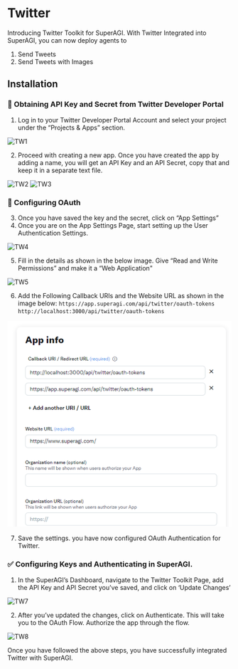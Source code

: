 # Twitter

Introducing Twitter Toolkit for SuperAGI. With Twitter Integrated into SuperAGI, you can now deploy agents to

1. Send Tweets
2. Send Tweets with Images

## Installation

### 🔐 Obtaining API Key and Secret from Twitter Developer Portal

1. Log in to your Twitter Developer Portal Account and select your project under the “Projects & Apps” section.

![TW1](https://github.com/TransformerOptimus/SuperAGI/assets/133874957/7ee7be42-2e20-4b44-beee-92b754031967)
   
2. Proceed with creating a new app. Once you have created the app by adding a name, you will get an API Key and an API Secret, copy that and keep it in a separate text file.

![TW2](https://github.com/TransformerOptimus/SuperAGI/assets/133874957/4d0d91ec-d22c-4027-b472-d1bc1c692ac7)
![TW3](https://github.com/TransformerOptimus/SuperAGI/assets/133874957/caf265e7-60ac-4a5e-be8b-4b2b9d0fdd15)

### 🚪 Configuring OAuth

3. Once you have saved the key and the secret, click on “App Settings”
4. Once you are on the App Settings Page, start setting up the User Authentication Settings. 
    
![TW4](https://github.com/TransformerOptimus/SuperAGI/assets/133874957/5db07a1e-3104-4a83-8de8-2394d41268ca)
    
5. Fill in the details as shown in the below image. Give “Read and Write Permissions” and make it a “Web Application"
    
![TW5](https://github.com/TransformerOptimus/SuperAGI/assets/133874957/08d322f3-b248-49e6-8e5c-85f8d84b9a5f)
    
6. Add the Following Callback URIs and the Website URL as shown in the image below: `https://app.superagi.com/api/twitter/oauth-tokens`
 `http://localhost:3000/api/twitter/oauth-tokens`

![alt_text](/../assets/images/TW_OAUTH_URI.png)

7. Save the settings. you have now configured OAuth Authentication for Twitter.

 ### ✅ Configuring Keys and Authenticating in SuperAGI.

1. In the SuperAGI’s Dashboard, navigate to the Twitter Toolkit Page, add the API Key and API Secret you’ve saved, and click on ‘Update Changes’

![TW7](https://github.com/TransformerOptimus/SuperAGI/assets/133874957/cab23842-e515-495a-b697-14587d832abc)

2. After you’ve updated the changes, click on Authenticate. This will take you to the OAuth Flow. Authorize the app through the flow. 

![TW8](https://github.com/TransformerOptimus/SuperAGI/assets/133874957/62f877ac-dc1f-475d-9c5c-52040a197762)

Once you have followed the above steps, you have successfully integrated Twitter with SuperAGI. 
